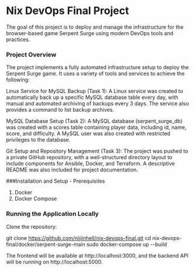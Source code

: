 # Nix DevOps Final Project
The goal of this project is to deploy and manage the infrastructure for the browser-based game Serpent Surge using modern DevOps tools and practices.

### Project Overview
The project implements a fully automated infrastructure setup to deploy the Serpent Surge game. It uses a variety of tools and services to achieve the following:

Linux Service for MySQL Backup (Task 1):
A Linux service was created to automatically back up a specific MySQL database table every day, with manual and automated archiving of backups every 3 days. The service also provides a command to list backup archives.

MySQL Database Setup (Task 2):
A MySQL database (serpent_surge_db) was created with a scores table containing player data, including id, name, score, and difficulty. A MySQL user was also created with restricted privileges to the database.

Git Setup and Repository Management (Task 3):
The project was pushed to a private GitHub repository, with a well-structured directory layout to include components for Ansible, Docker, and Terraform. A descriptive README was also included for project documentation.

###Installation and Setup - Prerequisites

1. Docker
2. Docker Compose

### Running the Application Locally
Clone the repository:

git clone https://github.com/nijiinhell/nix-devops-final.git
cd nix-devops-final/docker/serpent-surge-main
sudo docker-compose up --build 


The frontend will be available at http://localhost:3000, and the backend API will be running on http://localhost:5000.
